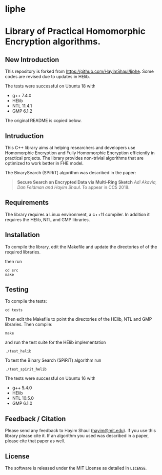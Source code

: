 # liphe
Library of Practical Homomorphic Encryption algorithms.
===

New Introduction
---

This repository is forked from https://github.com/HayimShaul/liphe. Some codes are revised due to updates in HElib. 

The tests were successful on Ubuntu 18 with
- g++ 7.4.0
- HElib
- NTL 11.4.1
- GMP 6.1.2

The original README is copied below.



Intruduction
---

This C++ library aims at helping researchers and developers use Homomorphic Encryption and Fully Homomorphic Encryption efficiently in practical projects.
The library provides non-trivial algorithms that are optimized to work better in FHE model.

The BinarySearch (SPiRiT) algorithm was described in the paper:

> **Secure Search on Encrypted Data via Multi-Ring Sketch** *Adi Akavia, Dan Feldman and Hayim Shaul*. To appear in CCS 2018.

Requirements
---
The library requires a Linux environment, a c++11 compiler. In addition it requires the HElib, NTL and GMP libraries.

Installation
---
To compile the library, edit the Makefile and update the directories of of the required libraries.

then run
```
cd src
make
```

Testing
---
To compile the tests:

```
cd tests
```
Then edit the Makefile to point the directories of the HElib, NTL and GMP libraries. Then compile:

```
make
```

and run the test suite for the HElib implementation

```
./test_helib
```


To test the Binary Search (SPiRiT) algorithm run
```
./test_spirit_helib
```


The tests were successful on Ubuntu 16 with
- g++ 5.4.0
- HElib
- NTL 10.5.0
- GMP 6.1.0



Feedback / Citation
---
Please send any feedback to Hayim Shaul (<hayim@mit.edu>).
If you use this library please cite it.
If an algorithm you used was described in a paper, please cite that paper as well.

License
---
The software is released under the MIT License as detailed in `LICENSE`.




